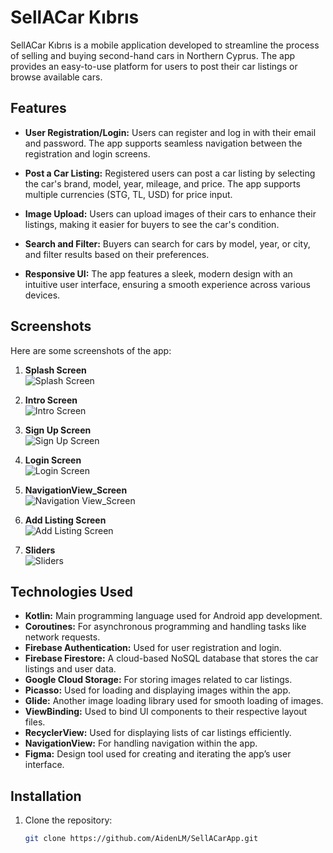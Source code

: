 # SellACar Kıbrıs

SellACar Kıbrıs is a mobile application developed to streamline the process of selling and buying second-hand cars in Northern Cyprus. The app provides an easy-to-use platform for users to post their car listings or browse available cars.

## Features

- **User Registration/Login:** Users can register and log in with their email and password. The app supports seamless navigation between the registration and login screens.
  
- **Post a Car Listing:** Registered users can post a car listing by selecting the car's brand, model, year, mileage, and price. The app supports multiple currencies (STG, TL, USD) for price input.
  
- **Image Upload:** Users can upload images of their cars to enhance their listings, making it easier for buyers to see the car's condition.

- **Search and Filter:** Buyers can search for cars by model, year, or city, and filter results based on their preferences.

- **Responsive UI:** The app features a sleek, modern design with an intuitive user interface, ensuring a smooth experience across various devices.

## Screenshots

Here are some screenshots of the app:

1. **Splash Screen**  
   ![Splash Screen](https://github.com/AidenLM/SellACarApp/raw/main/screenshots/Splash_Screen.png)

2. **Intro Screen**  
   ![Intro Screen](https://github.com/AidenLM/SellACarApp/raw/main/screenshots/Intro_Screen.png)
   
3. **Sign Up Screen**  
   ![Sign Up Screen](https://github.com/AidenLM/SellACarApp/raw/main/screenshots/SignUp_Screen.png)

4. **Login Screen**  
   ![Login Screen](https://github.com/AidenLM/SellACarApp/raw/main/screenshots/Login_Screen.png)

5. **NavigationView_Screen**  
   ![Navigation View_Screen](https://github.com/AidenLM/SellACarApp/raw/main/screenshots/NavigationView_Screen.png)

6. **Add Listing Screen**  
   ![Add Listing Screen](https://github.com/AidenLM/SellACarApp/raw/main/screenshots/Add_Listing_Screen.png)

6. **Sliders**  
   ![Sliders](https://github.com/AidenLM/SellACarApp/raw/main/screenshots/Sliders.png)
   

## Technologies Used

- **Kotlin:** Main programming language used for Android app development.
- **Coroutines:** For asynchronous programming and handling tasks like network requests.
- **Firebase Authentication:** Used for user registration and login.
- **Firebase Firestore:** A cloud-based NoSQL database that stores the car listings and user data.
- **Google Cloud Storage:** For storing images related to car listings.
- **Picasso:** Used for loading and displaying images within the app.
- **Glide:** Another image loading library used for smooth loading of images.
- **ViewBinding:** Used to bind UI components to their respective layout files.
- **RecyclerView:** Used for displaying lists of car listings efficiently.
- **NavigationView:** For handling navigation within the app.
- **Figma:** Design tool used for creating and iterating the app’s user interface.

## Installation

1. Clone the repository:

   ```bash
   git clone https://github.com/AidenLM/SellACarApp.git
